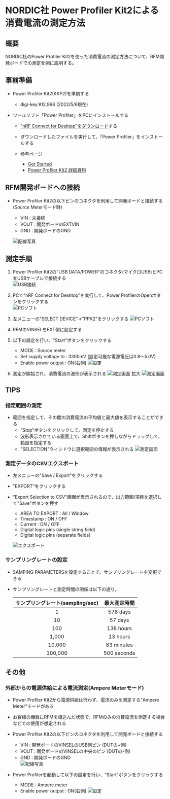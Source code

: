# NORDIC社 Power Profiler Kit2による消費電流の測定方法

## 概要

NORDIC社のPower Profiler Kit2を使った消費電流の測定方法について、RFM開発ボードでの測定を例に説明する。

## 事前準備

- Power Profiler Kit2(KKP2)を準備する
  - digi-key:¥12,998 (2022/5/6現在)

- ツールソフト「Power Profiler」をPCにインストールする
  - ["nRF Connect for Desktop"をダウンロード](https://www.nordicsemi.com/Products/Development-tools/nRF-Connect-for-desktop/Download)する

  - ダウンロードしたファイルを実行して、「Power Profiler」をインストールする
  
  - 参考ページ
    - [Get Started](https://www.nordicsemi.com/Products/Development-hardware/Power-Profiler-Kit-2/GetStarted)
    - [Power Profiler Kit2 詳細資料](https://infocenter.nordicsemi.com/index.jsp?topic=%2Fug_ppk2%2FUG%2Fppk%2FPPK_user_guide_Intro.html&cp=10_8)

## RFM開発ボードへの接続

- Power Profiler Kit2の以下ピンのコネクタを利用して開発ボードと接続する(Source Meterモード時)
  - VIN : 未接続
  - VOUT : 開発ボードのEXTVIN
  - GND : 開発ボードのGND

  ![配線写真](img/ppk2_conn1.jpg)

## 測定手順

1. Power Profiler Kit2の"USB DATA/POWER"のコネクタ(マイクロUSB)とPCをUSBケーブルで接続する  
  ![USB接続](img/ppk2_conn2.png)
1. PCで"nRF Connect for Desktop"を実行して、Power ProfilerのOpenボタンをクリックする  
  ![PCソフト](img/Coonect_for_Desktop.png)
1. 左メニューの"SELECT DEVICE"→"PPK2"をクリックする
  ![PCソフト](img/Coonect_for_Desktop2.png)
1. RFMのVINSELをEXT側に設定する
1. 以下の設定を行い、"Start"ボタンをクリックする
    - MODE : Source meter
    - Set supply voltage to : 3300mV (設定可能な電源電圧は0.8～5.0V)
    - Enable power output : ON(右側)
    ![設定](img/ppk2_setting.png)

1. 測定が開始され、消費電流の波形が表示される
  ![測定画面](img/execute1.png)
  拡大
  ![測定画面](img/byPPK2.png)

## TIPS

### 指定範囲の測定

- 範囲を指定して、その間の消費電流の平均値と最大値を表示することができる
  - "Stop"ボタンをクリックして、測定を停止する
  - 波形表示されている画面上で、Shiftボタンを押しながらドラッグして、範囲を指定する
  - "SELECTION"ウィンドウに選択範囲の情報が表示される
  ![測定画面](img/execute3.png)
  
### 測定データのCSVエクスポート

- 左メニューの"Save / Export"をクリックする
- "EXPORT"をクリックする
- "Export Selection to CSV"画面が表示されるので、出力範囲/項目を選択して"Save"ボタンを押す
  - AREA TO EXPORT : All / Window
  - Timestamp : ON / OFF
  - Current : ON / OFF
  - Digital logic pins (single string field)
  - Digital logic pins (separate fields)  
  
  ![エクスポート](img/PowerProfilerExport.png)

### サンプリングレートの設定

- SAMPING PARAMETERSを設定することで、サンプリングレートを変更できる
- サンプリングレートと測定時間の関係は以下の通り。

    |  サンプリングレート(sampling/sec)  |  最大測定時間  |
    | :---: | :---: |
    |  1  |  578 days  |
    |  10  |  57 days  |
    |  100  |  138 hours  |
    |  1,000  |  13 hours  |
    |  10,000  |  83 minutes  |
    |  100,000  |  500 seconds  |

## その他

### 外部からの電源供給による電流測定(Ampere Meterモード)

- Power Profiler Kit2から電源供給は行わず、電流のみを測定する"Ampere Meter"モードがある
- お客様の機器にRFMを組込んだ状態で、RFMのみの消費電流を測定する場合などでの使用が想定される
- Power Profiler Kit2の以下ピンのコネクタを利用して開発ボードと接続する
  - VIN : 開発ボードのVINSELのUSB側ピン (DUTの+側)
  - VOUT : 開発ボードのVINSELの中央のピン (DUTの-側)
  - GND : 開発ボードのGND  
  ![配線写真](img/ppk2_conn_ampere.png)

- Power Profilerを起動して以下の設定を行い、"Start"ボタンをクリックする
  - MODE : Ampere meter
  - Enable power output : ON(右側)
  ![設定](img/ppk2_setting2.png)
